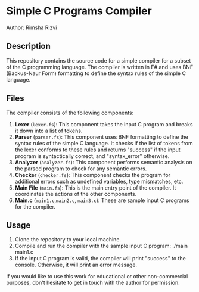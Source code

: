 # Simple C Programs Compiler
Author: Rimsha Rizvi

## Description
This repository contains the source code for a simple compiler for a subset of the C programming language. The compiler is written in F# and uses BNF (Backus-Naur Form) formatting to define the syntax rules of the simple C language.

## Files
The compiler consists of the following components:
1. **Lexer** (`lexer.fs`): This component takes the input C program and breaks it down into a list of tokens.
2. **Parser** (`parser.fs`): This component uses BNF formatting to define the syntax rules of the simple C language. It checks if the list of tokens from the lexer conforms to these rules and returns "success" if the input program is syntactically correct, and "syntax_error" otherwise.
3. **Analyzer** (`analyzer.fs`): This component performs semantic analysis on the parsed program to check for any semantic errors.
4. **Checker** (`checker.fs`): This component checks the program for additional errors such as undefined variables, type mismatches, etc.
5. **Main File** (`main.fs`): This is the main entry point of the compiler. It coordinates the actions of the other components.
6. **Main.c** (`main1.c`,`main2.c`, `main3.c`): These are sample input C programs for the compiler.

## Usage
1. Clone the repository to your local machine.
2. Compile and run the compiler with the sample input C program: ./main main1.c
3. If the input C program is valid, the compiler will print "success" to the console. Otherwise, it will print an error message.

If you would like to use this work for educational or other non-commercial purposes, don't hesitate to get in touch with the author for permission.
